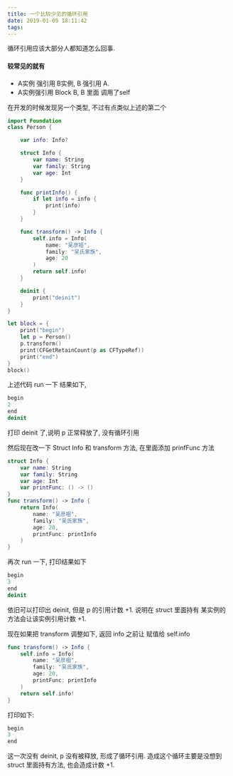 ```yaml
---
title: 一个比较少见的循环引用
date: 2019-01-09 18:11:42
tags:
---
```


循环引用应该大部分人都知道怎么回事.

#### 较常见的就有
* A实例 强引用 B实例, B 强引用 A.
* A实例强引用 Block B, B 里面 调用了self

在开发的时候发现另一个类型, 不过有点类似上述的第二个

```Swift
import Foundation
class Person {

    var info: Info?

    struct Info {
        var name: String
        var family: String
        var age: Int
    }

    func printInfo() {
        if let info = info {
            print(info)
        }
    }

    func transform() -> Info {
        self.info = Info(
            name: "吴彦祖",
            family: "吴氏家族",
            age: 20
        )
        return self.info!
    }

    deinit {
        print("deinit")
    }
}

let block = {
    print("begin")
    let p = Person()
    p.transform()
    print(CFGetRetainCount(p as CFTypeRef))
    print("end")
}
block()
```
上述代码 run 一下 结果如下, 
```Swift
begin
2
end
deinit
```
打印 deinit 了,说明 p 正常释放了, 没有循环引用


然后现在改一下 Struct Info 和 transform 方法, 在里面添加 prinfFunc 方法
```Swift
struct Info {
    var name: String
    var family: String
    var age: Int
    var printFunc: () -> ()
}
func transform() -> Info {
    return Info(
        name: "吴彦祖",
        family: "吴氏家族",
        age: 20,
        printFunc: printInfo
    )
}
```

再次 run 一下, 打印结果如下
```Swift
begin
3
end
deinit
```
依旧可以打印出 deinit, 但是 p 的引用计数 +1.
说明在 struct 里面持有 某实例的方法会让该实例引用计数 +1.

现在如果把 transform 调整如下, 返回 info 之前让 赋值给 self.info
```Swift
func transform() -> Info {
    self.info = Info(
        name: "吴彦祖",
        family: "吴氏家族",
        age: 20,
        printFunc: printInfo
    )
    return self.info!
}
```

打印如下:
```Swift
begin
3
end
```
这一次没有 deinit, p 没有被释放, 形成了循环引用.
造成这个循环主要是没想到 struct 里面持有方法, 也会造成计数 +1.
